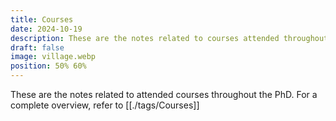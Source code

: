 ```yaml
---
title: Courses
date: 2024-10-19
description: These are the notes related to courses attended throughout the PhD
draft: false
image: village.webp
position: 50% 60%
---
```


These are the notes related to attended courses throughout the PhD.
For a complete overview, refer to [[./tags/Courses]]
